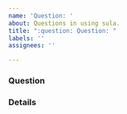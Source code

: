 ```yaml
---
name: 'Question: '
about: Questions in using sula.
title: ":question: Question: "
labels: ''
assignees: ''

---
```


### Question

### Details
